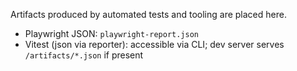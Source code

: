 Artifacts produced by automated tests and tooling are placed here.

- Playwright JSON: `playwright-report.json`
- Vitest (json via reporter): accessible via CLI; dev server serves `/artifacts/*.json` if present